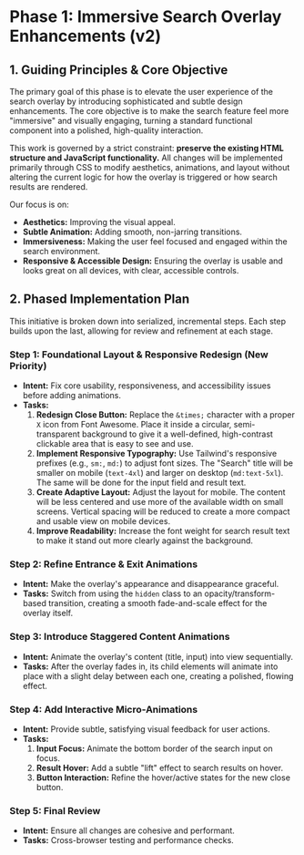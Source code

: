 # Phase 1: Immersive Search Overlay Enhancements (v2)

## 1. Guiding Principles & Core Objective

The primary goal of this phase is to elevate the user experience of the search overlay by introducing sophisticated and subtle design enhancements. The core objective is to make the search feature feel more "immersive" and visually engaging, turning a standard functional component into a polished, high-quality interaction.

This work is governed by a strict constraint: **preserve the existing HTML structure and JavaScript functionality.** All changes will be implemented primarily through CSS to modify aesthetics, animations, and layout without altering the current logic for how the overlay is triggered or how search results are rendered.

Our focus is on:
- **Aesthetics:** Improving the visual appeal.
- **Subtle Animation:** Adding smooth, non-jarring transitions.
- **Immersiveness:** Making the user feel focused and engaged within the search environment.
- **Responsive & Accessible Design:** Ensuring the overlay is usable and looks great on all devices, with clear, accessible controls.

## 2. Phased Implementation Plan

This initiative is broken down into serialized, incremental steps. Each step builds upon the last, allowing for review and refinement at each stage.

### Step 1: Foundational Layout & Responsive Redesign (New Priority)
*   **Intent:** Fix core usability, responsiveness, and accessibility issues before adding animations.
*   **Tasks:**
    1.  **Redesign Close Button:** Replace the `&times;` character with a proper `X` icon from Font Awesome. Place it inside a circular, semi-transparent background to give it a well-defined, high-contrast clickable area that is easy to see and use.
    2.  **Implement Responsive Typography:** Use Tailwind's responsive prefixes (e.g., `sm:`, `md:`) to adjust font sizes. The "Search" title will be smaller on mobile (`text-4xl`) and larger on desktop (`md:text-5xl`). The same will be done for the input field and result text.
    3.  **Create Adaptive Layout:** Adjust the layout for mobile. The content will be less centered and use more of the available width on small screens. Vertical spacing will be reduced to create a more compact and usable view on mobile devices.
    4.  **Improve Readability:** Increase the font weight for search result text to make it stand out more clearly against the background.

### Step 2: Refine Entrance & Exit Animations
*   **Intent:** Make the overlay's appearance and disappearance graceful.
*   **Tasks:** Switch from using the `hidden` class to an opacity/transform-based transition, creating a smooth fade-and-scale effect for the overlay itself.

### Step 3: Introduce Staggered Content Animations
*   **Intent:** Animate the overlay's content (title, input) into view sequentially.
*   **Tasks:** After the overlay fades in, its child elements will animate into place with a slight delay between each one, creating a polished, flowing effect.

### Step 4: Add Interactive Micro-Animations
*   **Intent:** Provide subtle, satisfying visual feedback for user actions.
*   **Tasks:**
    1.  **Input Focus:** Animate the bottom border of the search input on focus.
    2.  **Result Hover:** Add a subtle "lift" effect to search results on hover.
    3.  **Button Interaction:** Refine the hover/active states for the new close button.

### Step 5: Final Review
*   **Intent:** Ensure all changes are cohesive and performant.
*   **Tasks:** Cross-browser testing and performance checks. 
